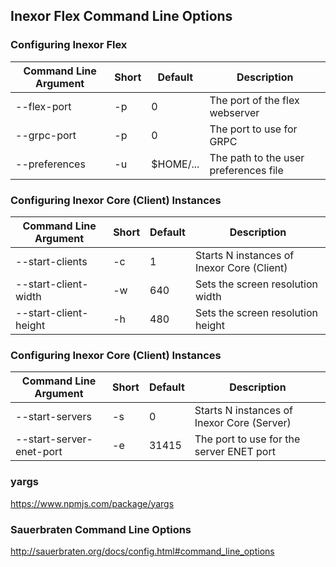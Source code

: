 ## Inexor Flex Command Line Options

### Configuring Inexor Flex

Command Line Argument | Short | Default | Description
------------------------ | ----- | --------- | -----------
--flex-port              | -p    | 0         | The port of the flex webserver
--grpc-port              | -p    | 0         | The port to use for GRPC
--preferences            | -u    | $HOME/... | The path to the user preferences file

### Configuring Inexor Core (Client) Instances

Command Line Argument    | Short | Default   | Description
------------------------ | ----- | --------- | -----------
--start-clients          | -c    | 1         | Starts N instances of Inexor Core (Client)
--start-client-width     | -w    | 640       | Sets the screen resolution width
--start-client-height    | -h    | 480       | Sets the screen resolution height

### Configuring Inexor Core (Client) Instances

Command Line Argument    | Short | Default   | Description
------------------------ | ----- | --------- | -----------
--start-servers          | -s    | 0         | Starts N instances of Inexor Core (Server)
--start-server-enet-port | -e    | 31415     | The port to use for the server ENET port

### yargs

https://www.npmjs.com/package/yargs

### Sauerbraten Command Line Options

http://sauerbraten.org/docs/config.html#command_line_options

